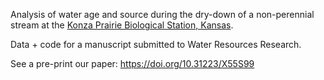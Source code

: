 Analysis of water age and source during the dry-down of a non-perennial stream at the [Konza Prairie Biological Station, Kansas](http://lter.konza.ksu.edu/konza-prairie-long-term-ecological-research-lter).

Data + code for a manuscript submitted to Water Resources Research.

See a pre-print our paper: https://doi.org/10.31223/X55S99
